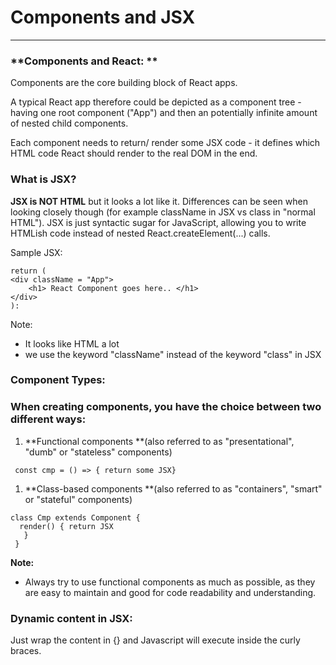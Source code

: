 # **Components and JSX**

---

### **Components and React: **

Components are the core building block of React apps.

A typical React app therefore could be depicted as a component tree - having one root component \("App"\) and then an potentially infinite amount of nested child components.

Each component needs to return/ render some JSX code - it defines which HTML code React should render to the real DOM in the end.

### **What is JSX?**

**JSX is NOT HTML** but it looks a lot like it. Differences can be seen when looking closely though \(for example className in JSX vs class in "normal HTML"\). JSX is just syntactic sugar for JavaScript, allowing you to write HTMLish code instead of nested React.createElement\(...\) calls.

Sample JSX:

```
return (
<div className = "App">
    <h1> React Component goes here.. </h1>
</div> 
):
```

Note:

* It looks like HTML a lot
* we use the keyword "className"  instead of the keyword "class" in JSX

### **Component Types:**

### When creating components, you have the choice between two different ways:

1. **Functional components **\(also referred to as "presentational", "dumb" or "stateless" components\) 

```
 const cmp = () => { return some JSX}
```

1. **Class-based components **\(also referred to as "containers", "smart" or "stateful" components\)

```
class Cmp extends Component {
  render() { return JSX
   }
 }
```

**Note:**

* Always try to use functional components as much as possible, as they are easy to maintain and good for code readability and understanding. 

### Dynamic content in JSX:

Just wrap the content in {} and Javascript will execute inside the curly braces.


